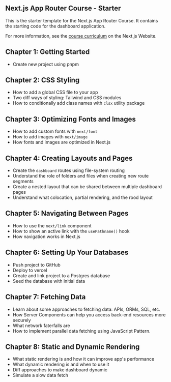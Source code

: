 ## Next.js App Router Course - Starter

This is the starter template for the Next.js App Router Course. It contains the starting code for the dashboard application.

For more information, see the [course curriculum](https://nextjs.org/learn) on the Next.js Website.

## Chapter 1: Getting Started
- Create new project using pnpm

## Chapter 2: CSS Styling
- How to add a global CSS file to your app
- Two diff ways of styling: Tailwind and CSS modules
- How to conditionally add class names with `clsx` utility package

## Chapter 3: Optimizing Fonts and Images
- How to add custom fonts with `next/font`
- How to add images with `next/image`
- How fonts and images are optimized in Next.js

## Chapter 4: Creating Layouts and Pages
- Create the `dashboard` routes using file-system routing
- Understand the role of folders and files when creating new route segments
- Create a nested layout that can be shared between multiple dashboard pages
- Understand what colocation, partial rendering, and the rood layout

## Chapter 5: Navigating Between Pages
- How to use the `next/link` component
- How to show an active link with the `usePathname()` hook
- How navigation works in Next.js

## Chapter 6: Setting Up Your Databases
- Push project to GitHub
- Deploy to vercel
- Create and link project to a Postgres database
- Seed the database with initial data

## Chapter 7: Fetching Data
- Learn about some approaches to fetching data: APIs, ORMs, SQL, etc.
- How Server Components can help you access back-end resources more securely
- What network faterfalls are
- How to implement parallel data fetching using JavaScript Pattern.

## Chapter 8: Static and Dynamic Rendering
- What static rendering is and how it can improve app's performance
- What dynamic rendering is and when to use it
- Diff approaches to make dashboard dynamic
- Simulate a slow data fetch
